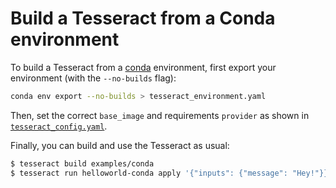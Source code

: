 # Build a Tesseract from a Conda environment

To build a Tesseract from a [conda](https://www.anaconda.com/docs/getting-started/miniconda/main)
environment, first export your environment (with the `--no-builds` flag):

```bash
conda env export --no-builds > tesseract_environment.yaml
```

Then, set the correct `base_image` and requirements `provider` as shown
in [`tesseract_config.yaml`](tesseract_config.yaml).

Finally, you can build and use the Tesseract as usual:

```bash
$ tesseract build examples/conda
$ tesseract run helloworld-conda apply '{"inputs": {"message": "Hey!"}}'
```

